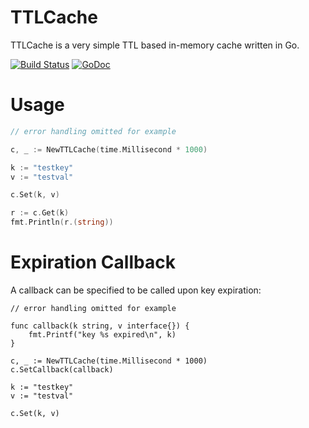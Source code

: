 # TTLCache
TTLCache is a very simple TTL based in-memory cache written in Go.

[![Build Status](https://travis-ci.org/ehazlett/ttlcache.svg?branch=master)](https://travis-ci.org/ehazlett/ttlcache) [![GoDoc](https://godoc.org/github.com/ehazlett/ttlcache?status.svg)](https://godoc.org/github.com/ehazlett/ttlcache)

# Usage

```go
// error handling omitted for example

c, _ := NewTTLCache(time.Millisecond * 1000)

k := "testkey"
v := "testval"

c.Set(k, v)

r := c.Get(k)
fmt.Println(r.(string))
```

# Expiration Callback
A callback can be specified to be called upon key expiration:

```
// error handling omitted for example

func callback(k string, v interface{}) {
    fmt.Printf("key %s expired\n", k)
}

c, _ := NewTTLCache(time.Millisecond * 1000)
c.SetCallback(callback)

k := "testkey"
v := "testval"

c.Set(k, v)
```
